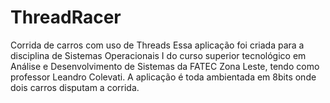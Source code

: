 # ThreadRacer
Corrida de carros com uso de Threads
Essa aplicação foi criada para a disciplina de Sistemas Operacionais I do curso superior tecnológico em Análise e Desenvolvimento
de Sistemas da FATEC Zona Leste, tendo como professor Leandro Colevati. 
A aplicação é toda ambientada em 8bits onde dois carros disputam a corrida.
